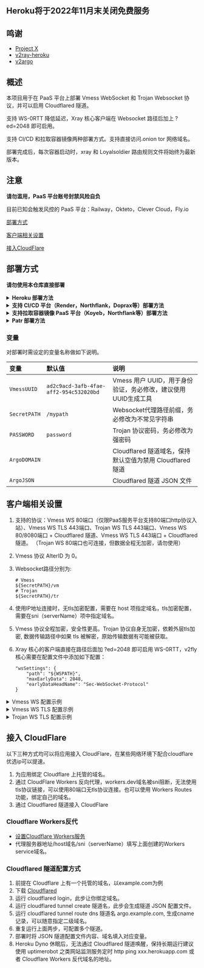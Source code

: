 ## Heroku将于2022年11月末关闭免费服务

## 鸣谢

- [Project X](https://github.com/XTLS/Xray-core)
- [v2ray-heroku](https://github.com/bclswl0827/v2ray-heroku)
- [v2argo](https://github.com/funnymdzz/v2argo)

## 概述

本项目用于在 PaaS 平台上部署 Vmess WebSocket 和 Trojan Websocket 协议，并可以启用 Cloudflared 隧道。

支持 WS-0RTT 降低延迟，Xray 核心客户端在 Websocket 路径后加上 ?ed=2048 即可启用。

支持 CI/CD 和拉取容器镜像两种部署方式。支持直接访问.onion tor 网络域名。

部署完成后，每次容器启动时，xray 和 Loyalsoldier 路由规则文件将始终为最新版本。

## 注意

 **请勿滥用，PaaS 平台账号封禁风险自负**
 
 目前已知会触发风控的 PaaS 平台：Railway，Okteto，Clever Cloud，Fly.io

[部署方式](#部署方式)

[客户端相关设置](#客户端相关设置)  

[接入CloudFlare](#cf)  

## 部署方式

**请勿使用本仓库直接部署**

 <details>
<summary><b>Heroku 部署方法</b></summary>

 1. 点击本仓库右上角Fork，再点击Create Fork。   
 2. 在Fork出来的仓库页面上点击Setting，勾选Template repository。   
 3. 然后点击Code返回之前的页面，点Setting下面新出现的按钮Use this template，起个随机名字创建新库。  
 4. 项目名称注意不要包含 `v2ray` 和 `heroku` 两个关键字（用户名以 `example` 为例，修改后的项目名以 `demo` 为例）  
 5. 登陆heroku后，浏览器访问 dashboard.heroku.com/new?template=<https://github.com/example/demo>   
 
 </details>
 
  <details>
<summary><b>支持 CI/CD 平台（Render，Northflank，Doprax等）部署方法</b></summary>
 
 1. 点击本仓库右上角Fork，再点击Create Fork。
 2. 在Fork出来的仓库页面上点击Setting，勾选Template repository。
 3. 然后点击Code返回之前的页面，点Setting下面新出现的按钮Use this template，起个随机名字创建新库。
 4. 项目名称注意不要包含 `v2ray` 和 `xray` 等关键字。
 5. 在 PaaS 平台管理面板中连接你新建立的 github 仓库。
 6. 按下文变量部分设置所需的变量，如果需要设置内部 HTTP 端口，默认为3000，也可以自行设置 PORT 变量修改。
 7. 然后部署即可。

</details>

 <details>
<summary><b>支持拉取容器镜像 PaaS 平台（Koyeb，Northflank等）部署方法</b></summary>
 
 1. 点击本仓库右上角Fork，再点击Create Fork。
 2. 在Fork出来的仓库页面上点击Setting，勾选Template repository。
 3. 然后点击Code返回之前的页面，点Setting下面新出现的按钮Use this template，起个随机名字创建新库。
 4. 项目名称注意不要包含 `v2ray` 和 `heroku` 等关键字。
 5. 点击页面右侧 Create a new release，建立格式为 v0.1.0 的tag，其它内容随意，然后点击 Publish release。
 6. 大概不到一分钟后，github action 构建容器镜像完成，点击页面右侧 Packages, 再点击进入刚生成的 Package。
 7. 点击页面右侧 Package settings，在页面最下方点击 Change visibility，选择 public 并输入 package 名称以确认。
 8. 容器镜像拉取地址在 package 页面 docker pull 命令示例中，其它部署步骤请参阅具体平台文档。需要设置的环境变量见下文，内部监听端口默认为3000，也可自行设置 PORT 环境变量更改。

</details>

 <details>
<summary><b>Patr 部署方法</b></summary>
 
 1. 点击本项目网页上部 Code 按钮，再点击 Create codespace on main。
 
 ![image](https://user-images.githubusercontent.com/98247050/212817236-c5a882b1-6b5b-4a6f-b8c1-c702664a9ab1.png)

 2. 点击 Patr 管理面板左侧 Docker Repository，建立新 Repo。
 
 ![image](https://user-images.githubusercontent.com/98247050/212814426-befa43d4-2e37-4147-95d5-4104f80968b8.png) 
 
 3. 点击进入 Patr 新建立的 Repo，页面最下方有三条命令：
 
 ![image](https://user-images.githubusercontent.com/98247050/212815117-37089ede-50a7-4c36-9872-bdface591071.png)
 
 4. 在之前打开的 Codespace 网页中，点击终端，执行上图中的三条命令，中间需要输入 Patr 账户密码。
 
 ![image](https://user-images.githubusercontent.com/98247050/212815400-843f9fbf-cbac-435e-87df-01b502be3017.png)

 5. 回到 Patr 网页，点击 Infrastructure > Deployment > Create Deployment，Name 随意，Image Details 选择刚才建立的 Repo，Region 选择 Singapore。
 
 ![image](https://user-images.githubusercontent.com/98247050/212815611-c6fc58b3-9b90-40c3-8234-86e64226f821.png)

 6. 点击 NEXT STEP，Ports 设置为 3000，按下文变量部分设置好需设定的变量。
 
 ![image](https://user-images.githubusercontent.com/98247050/212816360-0df56cbf-2f05-4bf6-b677-965d699e3e0b.png)

 7. 点击 NEXT STEP，将 Horizontal Scale 拉到最左侧，直到价格显示 Free，然后点击 CREATE。 
 
 ![image](https://user-images.githubusercontent.com/98247050/212816479-3b10d285-8530-4732-945e-a25c0a52648a.png)

 8. 点击 Infrastructure > Deployment，点击 START 即启动容器，点击 PUBLIC URL 获得服务域名。
 
 ![image](https://user-images.githubusercontent.com/98247050/212816900-7a3c4614-e7c3-41c1-8028-f35539280e2a.png)

</details>

### 变量

对部署时需设定的变量名称做如下说明。

| 变量 | 默认值 | 说明 |
| :--- | :--- | :--- |
| `VmessUUID` | `ad2c9acd-3afb-4fae-aff2-954c532020bd` | Vmess 用户 UUID，用于身份验证，务必修改，建议使用UUID生成工具 |
| `SecretPATH` | `/mypath` | Websocket代理路径前缀，务必修改为不常见字符串 |
| `PASSWORD` | `password` | Trojan 协议密码，务必修改为强密码 |
| `ArgoDOMAIN` |  | Cloudflared 隧道域名，保持默认空值为禁用 Cloudflared 隧道 |
| `ArgoJSON` |  | Cloudflared 隧道 JSON 文件 |

## 客户端相关设置

 1. 支持的协议：Vmess WS 80端口（仅限PaaS服务平台支持80端口http协议入站）、Vmess WS TLS 443端口、Trojan WS TLS 443端口、Vmess WS 80/8080端口 + Cloudflared 隧道、Vmess WS TLS 443端口 + Cloudflared 隧道。
    （Trojan WS 80端口也可连接，但数据全程无加密，请勿使用）
 2. Vmess 协议 AlterID 为 0。
 3. Websocket路径分别为:
    ```
    # Vmess
    ${SecretPATH}/vm
    # Trojan
    ${SecretPATH}/tr
    ```
 4. 使用IP地址连接时，无tls加密配置，需要在 host 项指定域名，tls加密配置，需要在sni（serverName）项中指定域名。
 5. Vmess 协议全程加密，安全性更高。Trojan 协议自身无加密，依赖外层tls加密, 数据传输路径中如果 tls 被解密，原始传输数据有可能被获取。
 6. Xray 核心的客户端直接在路径后面加 ?ed=2048 即可启用 WS-0RTT，v2fly 核心需要在配置文件中添加如下配置：

    ```
    "wsSettings": {
        "path": "${WSPATH}",
        "maxEarlyData": 2048,
        "earlyDataHeadName": "Sec-WebSocket-Protocol"
    }
    ```

 <details>
<summary>Vmess WS 配置示例</summary>
 <img src="https://user-images.githubusercontent.com/98247050/169814131-73a32a4c-a4e8-48d7-981e-8747e6d07033.png"/>
</details>
 <details>
<summary>Vmess WS TLS 配置示例</summary>
 <img src="https://user-images.githubusercontent.com/98247050/169813997-36251e5c-d14c-4e55-a4b5-274b6ccc5e19.png"/>
</details>
 <details>
<summary>Trojan WS TLS 配置示例</summary>
 <img src="https://user-images.githubusercontent.com/98247050/169814349-69f26b20-03b3-4ef3-8bd6-09780ef0efb2.png"/>
</details>

## <a id="cf"></a>接入 CloudFlare

以下三种方式均可以将应用接入 CloudFlare，在某些网络环境下配合cloudflare优选ip可以提速。

 1. 为应用绑定 Cloudflare 上托管的域名。 
 2. 通过 CloudFlare Workers 反向代理，workers.dev域名被sni阻断，无法使用tls协议链接，可以使用80端口无tls协议连接。也可以使用 Workers Routes 功能，绑定自己的域名。
 3. 通过 Cloudflared 隧道接入 CloudFlare

### Cloudflare Workers反代

- [设置Cloudflare Workers服务](https://github.com/wy580477/PaaS-Related/blob/main/CF_Workers_Reverse_Proxy_chs.md)
- 代理服务器地址/host域名/sni（serverName）填写上面创建的Workers service域名。

### Cloudflared 隧道配置方式

 1. 前提在 Cloudflare 上有一个托管的域名，以example.com为例
 2. 下载 [Cloudflared](https://github.com/cloudflare/cloudflared/releases)
 3. 运行 cloudflared login，此步让你绑定域名。
 4. 运行 cloudflared tunnel create 隧道名，此步会生成隧道 JSON 配置文件。
 5. 运行 cloudflared tunnel route dns 隧道名 argo.example.com, 生成cname记录，可以随意指定二级域名。
 6. 重复运行上面两步，可配置多个隧道。
 7. 部署时将 JSON 隧道配置文件内容、域名填入对应变量。
 8. Heroku Dyno 休眠后，无法通过 Cloudflared 隧道唤醒，保持长期运行建议使用 uptimerobot 之类网站监测服务定时 http ping xxx.herokuapp.com 或者 Cloudflare Workers 反代域名的地址。
